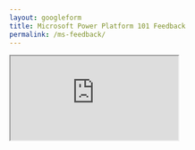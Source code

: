 ```yaml
---
layout: googleform
title: Microsoft Power Platform 101 Feedback
permalink: /ms-feedback/
---
```


<iframe src="https://docs.google.com/forms/d/e/1FAIpQLSc1JErJ4v372HuQq1QseLkHiB1fovH0nvazCpXqP0RRFgTvHA/viewform?embedded=true">Loading…</iframe>